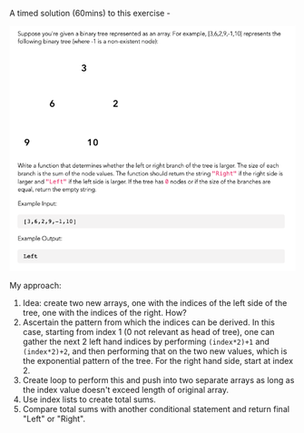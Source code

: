 A timed solution (60mins) to this exercise -

![ss](https://github.com/wemsteral/binaryTreeKata/blob/master/ss.png)

My approach:

1. Idea: create two new arrays, one with the indices of the left side of the tree, one with the indices of the right. How?
2. Ascertain the pattern from which the indices can be derived. In this case, starting from index 1 (0 not relevant as head of tree), one can gather the next 2 left hand indices by performing `(index*2)+1` and `(index*2)+2`, and then performing that on the two new values, which is the exponential pattern of the tree. For the right hand side, start at index 2.
3. Create loop to perform this and push into two separate arrays as long as the index value doesn't exceed length of original array.
4. Use index lists to create total sums.
5. Compare total sums with another conditional statement and return final "Left" or "Right".
